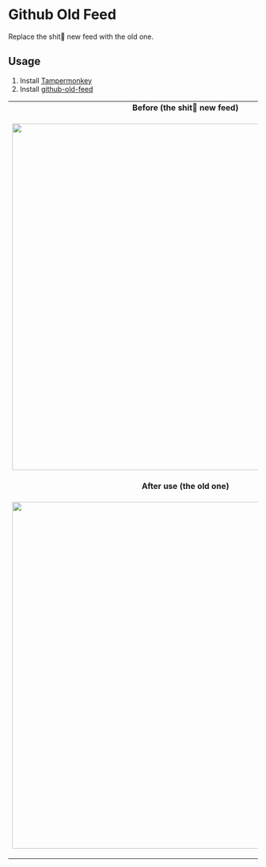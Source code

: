 # Github Old Feed

Replace the shit💩 new feed with the old one.

## Usage

1. Install [Tampermonkey](https://chrome.google.com/webstore/detail/tampermonkey/dhdgffkkebhmkfjojejmpbldmpobfkfo)
2. Install [github-old-feed](https://greasyfork.org/zh-CN/scripts/474728-github-old-feed)

<table>
  <tr><td width="50%" align="center"><b>Before (the shit💩 new feed)</b></td></tr>
  <tr>
     <td>
        <p align="center">
             <img width="700" align="center" src="https://assets.fedtop.com/picbed/1694066442147.jpg"/>
        </p>
     </td>
  </tr>
  <tr><td width="50%" align="center"><b>After use (the old one)</b></td></tr>
  <tr>
     <td>
        <p align="center">
             <img width="700" align="center" src="https://assets.fedtop.com/picbed/1694066437621.jpg"/>
        </p>
     </td>
  </tr>
</table>
